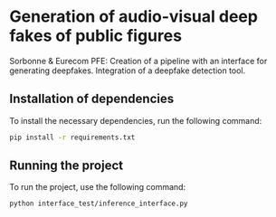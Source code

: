 # Generation of audio-visual deep fakes of public figures
Sorbonne & Eurecom PFE: 
Creation of a pipeline with an interface for generating deepfakes. Integration of a deepfake detection tool.

## Installation of dependencies

To install the necessary dependencies, run the following command:

```bash
pip install -r requirements.txt
```

## Running the project

To run the project, use the following command:

```bash
python interface_test/inference_interface.py
```
